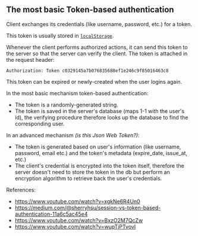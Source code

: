 ## The most basic Token-based authentication

Client exchanges its credentials (like username, password, etc.) for a token.

This token is usually stored in [`localStorage`](https://www.quora.com/What-is-the-difference-between-sessionstorage-localstorage-and-Cookies).

Whenever the client performs authorized actions, it can send this token to the server so that the server can verify the client. The token is attached in the request header:

```
Authorization: Token c0329145a7b076835688ef1e246c9f85016463c8
```

This token can be expired or newly-created when the user logins again.

In the most basic mechanism token-based authentication:
- The token is a randomly-generated string.
- The token is saved in the server's database (maps 1-1 with the user's id), the verifying procedure therefore looks up the database to find the corresponding user.

In an advanced mechanism _(is this Json Web Token?)_:
- The token is generated based on user's information (like username, password, email etc.) and the token's metadata (expire_date, issue_at, etc.)
- The client's credential is encrypted into the token itself, therefore the server doesn't need to store the token in the db but perform an encryption algorithm to retrieve back the user's credentials.

References:
- https://www.youtube.com/watch?v=xgkNe6R4Un0
- https://medium.com/@sherryhsu/session-vs-token-based-authentication-11a6c5ac45e4
- https://www.youtube.com/watch?v=BxzO2M7QcZw
- https://www.youtube.com/watch?v=wupTjPTvovI
